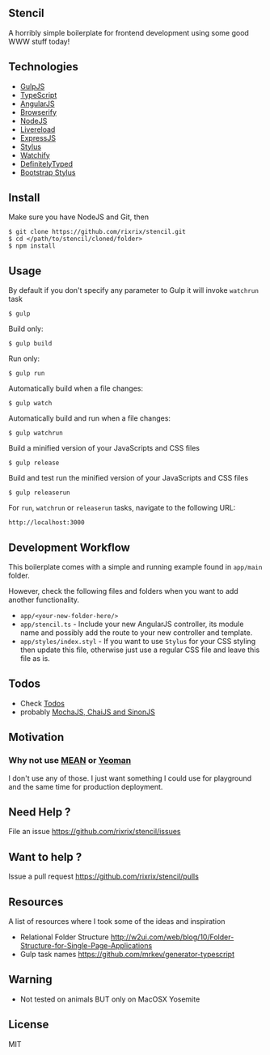 ## Stencil

A horribly simple boilerplate for frontend development using some good WWW stuff today!

## Technologies

* [GulpJS](http://gulpjs.com/)
* [TypeScript](http://www.typescriptlang.org/)
* [AngularJS](https://angular.io/)
* [Browserify](http://browserify.org/)
* [NodeJS](https://nodejs.org/)
* [Livereload](https://github.com/mklabs/tiny-lr)
* [ExpressJS](http://expressjs.com/)
* [Stylus](http://learnboost.github.io/stylus/)
* [Watchify](https://github.com/substack/watchify)
* [DefinitelyTyped](http://definitelytyped.org/tsd/)
* [Bootstrap Stylus](https://www.npmjs.com/package/bootstrap-styl)

## Install

Make sure you have NodeJS and Git, then

```
$ git clone https://github.com/rixrix/stencil.git
$ cd </path/to/stencil/cloned/folder>
$ npm install
```

## Usage

By default if you don't specify any parameter to Gulp it will invoke `watchrun` task

```
$ gulp
```

Build only:

```
$ gulp build
```

Run only:

```
$ gulp run
```

Automatically build when a file changes:

```
$ gulp watch
```

Automatically build and run when a file changes:

```
$ gulp watchrun
```

Build a minified version of your JavaScripts and CSS files
 
```
$ gulp release
```

Build and test run the minified version of your JavaScripts and CSS files 

```
$ gulp releaserun
```

For `run`, `watchrun` or `releaserun` tasks, navigate to the following URL:

```
http://localhost:3000
```

## Development Workflow

This boilerplate comes with a simple and running example found in `app/main` folder. 

However, check the following files and folders when you want to add another functionality.

* `app/<your-new-folder-here/>`
* `app/stencil.ts` - Include your new AngularJS controller, its module name and possibly add the route to your new controller and template.
* `app/styles/index.styl` - If you want to use `Stylus` for your CSS styling then update this file, otherwise just use a regular CSS file and leave this file as is.

## Todos

* Check [Todos](https://github.com/rixrix/stencil/issues)
* probably [MochaJS, ChaiJS and SinonJS](http://blog.codeship.com/mocha-js-chai-sinon-frontend-javascript-code-testing-tutorial/)

## Motivation

### Why not use [MEAN](mean.io/) or [Yeoman](http://yeoman.io/)

I don't use any of those. I just want something I could use for playground and the same time for production deployment.

## Need Help ?

File an issue https://github.com/rixrix/stencil/issues

## Want to help ?

Issue a pull request https://github.com/rixrix/stencil/pulls

## Resources

A list of resources where I took some of the ideas and inspiration

* Relational Folder Structure http://w2ui.com/web/blog/10/Folder-Structure-for-Single-Page-Applications
* Gulp task names https://github.com/mrkev/generator-typescript

## Warning

* Not tested on animals BUT only on MacOSX Yosemite

## License

MIT
